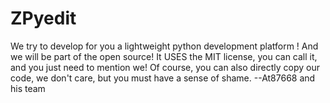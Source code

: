 # ZPyedit
We try to develop for you a lightweight python development platform !
And we will be part of the open source! 
It USES the MIT license, you can call it, and you just need to mention we!
Of course, you can also directly copy our code, we don't care, but you must have a sense of shame.
                                                                            --At87668 and his team
